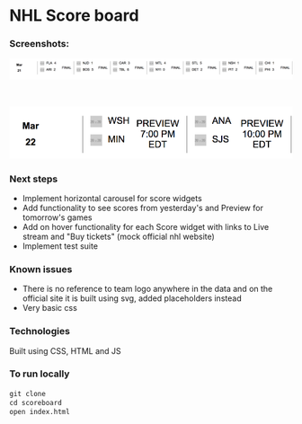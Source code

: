 # NHL Score board

### Screenshots:
![scores with final result](./assets/final.png)

</br>

![scores with preview result](./assets/preview.png)



### Next steps

* Implement horizontal carousel for score widgets
* Add functionality to see scores from yesterday's and Preview for tomorrow's games
* Add on hover functionality for each Score widget with links to Live stream and "Buy tickets" (mock official nhl website)
* Implement test suite


### Known issues
* There is no reference to team logo anywhere in the data and on the official site it is built using svg, added placeholders instead
* Very basic css


### Technologies

Built using CSS, HTML and JS

### To run locally

```
git clone
cd scoreboard
open index.html
```
